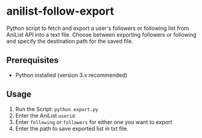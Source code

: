 # anilist-follow-export
Python script to fetch and export a user's followers or following list from AniList API into a text file. 
Choose between exporting followers or following and specify the destination path for the saved file.

## Prerequisites
- Python installed (version 3.x recommended)

## Usage
1. Run the Script:
`python export.py`
2. Enter the AniList `userid`
3. Enter `following` or `followers` for either one you want to export
4. Enter the path to save exported list in txt file.
